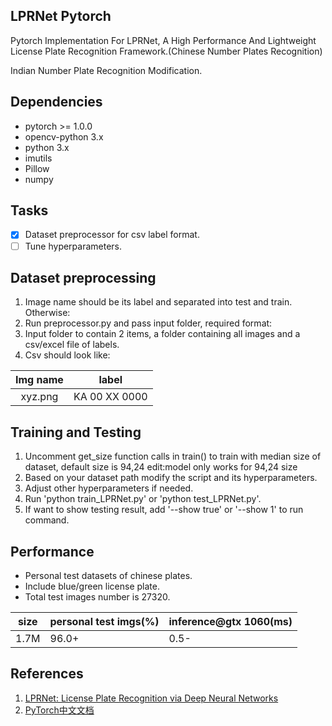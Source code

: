 ## LPRNet Pytorch
Pytorch Implementation For LPRNet, A High Performance And Lightweight License Plate Recognition Framework.(Chinese Number Plates Recognition)

Indian Number Plate Recognition Modification.

## Dependencies

- pytorch >= 1.0.0
- opencv-python 3.x
- python 3.x
- imutils
- Pillow
- numpy

## Tasks

- [x] Dataset preprocessor for csv label format. 
- [ ] Tune hyperparameters.

## Dataset preprocessing

1. Image name should be its label and separated into test and train. Otherwise:
2. Run preprocessor.py and pass input folder, required format:
3. Input folder to contain 2 items, a folder containing all images and a csv/excel file of labels.
4. Csv should look like:

| Img name | label |
| :----: | :----: |
| xyz.png  | KA 00 XX 0000|



## Training and Testing

1. Uncomment get_size function calls in train() to train with median size of dataset, default size is 94,24 edit:model only works for 94,24 size
2. Based on your dataset path modify the script and its hyperparameters.
3. Adjust other hyperparameters if needed.
4. Run 'python train_LPRNet.py' or 'python test_LPRNet.py'.
5. If want to show testing result, add '--show true' or '--show 1' to run command.

## Performance 

- Personal test datasets of chinese plates.
- Include blue/green license plate.
- Total test images number is 27320.

|  size  | personal test imgs(%) | inference@gtx 1060(ms) |
| ------ | --------------------- | ---------------------- |
|  1.7M  |         96.0+         |          0.5-          |

## References

1. [LPRNet: License Plate Recognition via Deep Neural Networks](https://arxiv.org/abs/1806.10447v1)
2. [PyTorch中文文档](https://pytorch-cn.readthedocs.io/zh/latest/)

